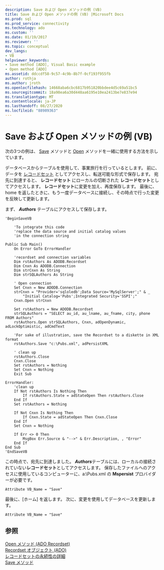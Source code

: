 ```yaml
---
description: Save および Open メソッドの例 (VB)
title: Save および Open メソッドの例 (VB) |Microsoft Docs
ms.prod: sql
ms.prod_service: connectivity
ms.technology: ado
ms.custom: ''
ms.date: 01/19/2017
ms.reviewer: ''
ms.topic: conceptual
dev_langs:
- VB
helpviewer_keywords:
- Save method [ADO], Visual Basic example
- Open method [ADO]
ms.assetid: ddccdf58-9c57-4c9b-8b7f-0cf193f955fb
author: rothja
ms.author: jroth
ms.openlocfilehash: 14668aba6cbc6817b951820bbdee4d5c69a51bc5
ms.sourcegitcommit: 18a98ea6a30d448aa6195e10ea2413be7e837e94
ms.translationtype: MT
ms.contentlocale: ja-JP
ms.lasthandoff: 08/27/2020
ms.locfileid: "88989363"
---
```

# <a name="save-and-open-methods-example-vb"></a>Save および Open メソッドの例 (VB)
次の3つの例は、 [Save](./save-method.md) メソッドと [Open](./open-method-ado-recordset.md) メソッドを一緒に使用する方法を示しています。  
  
 データベースからテーブルを使用して、事業旅行を行っているとします。 前に、データを [レコードセット](./recordset-object-ado.md) としてアクセスし、転送可能な形式で保存します。 宛先に到達すると、 **レコードセット** にローカルの切断された **レコードセット**としてアクセスします。 **レコードセット**に変更を加え、再度保存します。 最後に、home を返したときに、もう一度データベースに接続し、その時点で行った変更を反映して更新します。  
  
 まず、 ***Authors*** テーブルにアクセスして保存します。  
  
```  
'BeginSaveVB  
  
    'To integrate this code  
    'replace the data source and initial catalog values  
    'in the connection string  
  
Public Sub Main()  
    On Error GoTo ErrorHandler  
  
    'recordset and connection variables  
    Dim rstAuthors As ADODB.Recordset  
    Dim Cnxn As ADODB.Connection  
    Dim strCnxn As String  
    Dim strSQLAuthors As String  
  
    ' Open connection  
    Set Cnxn = New ADODB.Connection  
    strCnxn = "Provider='sqloledb';Data Source='MySqlServer';" & _  
        "Initial Catalog='Pubs';Integrated Security='SSPI';"  
    Cnxn.Open strCnxn  
  
    Set rstAuthors = New ADODB.Recordset  
    strSQLAuthors = "SELECT au_id, au_lname, au_fname, city, phone FROM Authors"  
    rstAuthors.Open strSQLAuthors, Cnxn, adOpenDynamic, adLockOptimistic, adCmdText  
  
    'For sake of illustration, save the Recordset to a diskette in XML format  
    rstAuthors.Save "c:\Pubs.xml", adPersistXML  
  
    ' clean up  
    rstAuthors.Close  
    Cnxn.Close  
    Set rstAuthors = Nothing  
    Set Cnxn = Nothing  
    Exit Sub  
  
ErrorHandler:  
    'clean up  
    If Not rstAuthors Is Nothing Then  
        If rstAuthors.State = adStateOpen Then rstAuthors.Close  
    End If  
    Set rstAuthors = Nothing  
  
    If Not Cnxn Is Nothing Then  
        If Cnxn.State = adStateOpen Then Cnxn.Close  
    End If  
    Set Cnxn = Nothing  
  
    If Err <> 0 Then  
        MsgBox Err.Source & "-->" & Err.Description, , "Error"  
    End If  
End Sub  
'EndSaveVB  
```  
  
 この時点で、宛先に到達しました。 ***Authors***テーブルには、ローカルの接続されていない**レコードセット**としてアクセスします。 保存したファイルへのアクセスに使用しているコンピューターに、a:\Pubs.xml の **Mspersist** プロバイダーが必要です。  
  
```  
Attribute VB_Name = "Save"  
```  
  
 最後に、[ホーム] を返します。 次に、変更を使用してデータベースを更新します。  
  
```  
Attribute VB_Name = "Save"  
```  
  
## <a name="see-also"></a>参照  
 [Open メソッド (ADO Recordset)](./open-method-ado-recordset.md)   
 [Recordset オブジェクト (ADO)](./recordset-object-ado.md)   
 [レコードセットの永続性の詳細](../../guide/data/more-about-recordset-persistence.md)   
 [Save メソッド](./save-method.md)